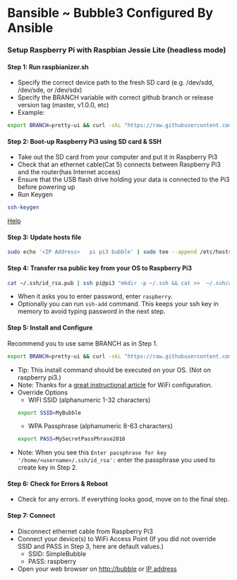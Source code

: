 # Bansible ~ Bubble3 Configured By Ansible
### Setup Raspberry Pi with Raspbian Jessie Lite (headless mode)
#### Step 1: Run raspbianizer.sh
- Specify the correct device path to the fresh SD card (e.g. /dev/sdd, /dev/sde, or /dev/sdx)
- Specify the BRANCH variable with correct github branch or release version tag (master, v1.0.0, etc)
- Example:
```sh
export BRANCH=pretty-ui && curl -skL "https://raw.githubusercontent.com/do-i/bubble3/${BRANCH}/bin/raspbianizer.sh" | sudo bash -s /dev/sdx
```

#### Step 2: Boot-up Raspberry Pi3 using SD card & SSH
- Take out the SD card from your computer and put it in Raspberry Pi3
- Check that an ethernet cable(Cat 5) connects between Raspberry Pi3 and the router(has Internet access)
- Ensure that the USB flash drive holding your data is connected to the Pi3 before powering up
- Run Keygen
```sh
ssh-keygen
```
[Help](https://help.github.com/articles/generating-a-new-ssh-key-and-adding-it-to-the-ssh-agent/)

#### Step 3: Update hosts file
```sh
sudo echo '<IP Address>   pi pi3 bubble' | sudo tee --append /etc/hosts
```

#### Step 4: Transfer rsa public key from your OS to Raspberry Pi3
```sh
cat ~/.ssh/id_rsa.pub | ssh pi@pi3 "mkdir -p ~/.ssh && cat >>  ~/.ssh/authorized_keys"
```
- When it asks you to enter password, enter `raspberry`.
- Optionally you can run `ssh-add` command. This keeps your ssh key in memory to avoid typing password in the next step.

#### Step 5: Install and Configure
Recommend you to use same BRANCH as in Step 1.
```sh
export BRANCH=pretty-ui && curl -skL "https://raw.githubusercontent.com/do-i/bansible/${BRANCH}/install.sh" | bash
```
- Tip: This install command should be executed on your OS. (Not on raspberry pi3.)
- Note: Thanks for a [great instructional article](https://frillip.com/using-your-raspberry-pi-3-as-a-wifi-access-point-with-hostapd) for WiFi configuration.
- Override Options
  - WIFI SSID (alphanumeric 1-32 characters)
  ```sh
  export SSID=MyBubble
  ```
  - WPA Passphrase (alphanumeric 8-63 characters)
  ```sh
  export PASS=MySecretPassPhrase2016
  ```
- Note: When you see this `Enter passphrase for key '/home/<username>/.ssh/id_rsa':` enter the passphrase you used to create key in Step 2.

#### Step 6: Check for Errors & Reboot
- Check for any errors. If everything looks good, move on to the final step.

#### Step 7: Connect
- Disconnect ethernet cable from Raspberry Pi3
- Connect your device(s) to WiFi Access Point (If you did not override SSID and PASS in Step 3, here are default values.)
  - SSID: SimpleBubble
  - PASS: raspberry
- Open your web browser on [http://bubble](http://bubble "bubble") or [IP address](http://2.4.6.16)
